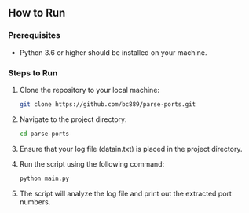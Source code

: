 ## How to Run

### Prerequisites
- Python 3.6 or higher should be installed on your machine.

### Steps to Run
1. Clone the repository to your local machine:

    ```bash
    git clone https://github.com/bc889/parse-ports.git
    ```

2. Navigate to the project directory:

    ```bash
    cd parse-ports
    ```

3. Ensure that your log file (datain.txt) is placed in the project directory.

4. Run the script using the following command:

    ```bash
    python main.py
    ```

5. The script will analyze the log file and print out the extracted port numbers.

